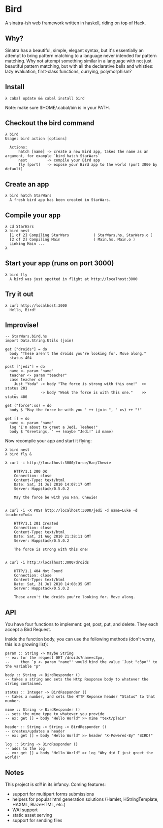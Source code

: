 # Bird

A sinatra-ish web framework written in haskell, riding on top of Hack.

## Why?

Sinatra has a beautiful, simple, elegant syntax, but it's essentially an attempt to bring pattern matching to a language never intended for
pattern matching. Why not attempt something similar in a language with not just beautiful pattern matching, but with all the declarative
bells and whistles: lazy evaluation, first-class functions, currying, polymorphism?

## Install

    λ cabal update && cabal install bird

Note: make sure $HOME/.cabal/bin is in your PATH.

## Checkout the bird command

    λ bird
    Usage: bird action [options]

      Actions:
          hatch [name] -> create a new Bird app, takes the name as an argument, for example `bird hatch StarWars`
          nest         -> compile your Bird app
          fly [port]   -> expose your Bird app to the world (port 3000 by default)


## Create an app

    λ bird hatch StarWars
      A fresh bird app has been created in StarWars.

## Compile your app

    λ cd StarWars
    λ bird nest 
      [1 of 2] Compiling StarWars           ( StarWars.hs, StarWars.o )
      [2 of 2] Compiling Main               ( Main.hs, Main.o )
      Linking Main ...
    λ


## Start your app (runs on port 3000)

    λ bird fly
      A bird was just spotted in flight at http://localhost:3000

## Try it out

    λ curl http://localhost:3000
      Hello, Bird!

## Improvise!

    -- StarWars.bird.hs
    import Data.String.Utils (join)

    get ["droids"] = do
      body "These aren't the droids you're looking for. Move along."
      status 404

    post ["jedi"] = do
      name <- param "name"
      teacher <- param "teacher"
      case teacher of 
        Just "Yoda" -> body "The force is strong with this one!"  >> status 201
        _           -> body "Weak the force is with this one."    >> status 400 

    get ("force":xs) = do
      body $ "May the force be with you " ++ (join ", " xs) ++ "!"

    get [] = do
      name <- param "name"
      log "I'm about to greet a Jedi. Teehee!"
      body $ "Greetings, " ++ (maybe "Jedi!" id name)

Now recompile your app and start it flying:

    λ bird nest
    λ bird fly &

    λ curl -i http://localhost:3000/force/Han/Chewie

        HTTP/1.1 200 OK
        Connection: close
        Content-Type: text/html
        Date: Sat, 31 Jul 2010 14:07:17 GMT
        Server: Happstack/0.5.0.2

        May the force be with you Han, Chewie!

    
    λ curl -i -X POST http://localhost:3000/jedi -d name=Luke -d teacher=Yoda
        
        HTTP/1.1 201 Created
        Connection: close
        Content-Type: text/html
        Date: Sat, 21 Aug 2010 21:38:11 GMT
        Server: Happstack/0.5.0.2

        The force is strong with this one!
    

    λ curl -i http://localhost:3000/droids

        HTTP/1.1 404 Not Found
        Connection: close
        Content-Type: text/html
        Date: Sat, 31 Jul 2010 14:08:35 GMT
        Server: Happstack/0.5.0.2

        These aren't the droids you're looking for. Move along.


## API

You have four functions to implement: get, post, put, and delete. They each accept a Bird Request.

Inside the function body, you can use the following methods (don't worry, this is a growing list):

    param :: String -> Maybe String
    -- ex: for the request GET /droids?name=c3po,
    --     then `p <- param "name"' would bind the value `Just "c3po"' to the variable "p"

    body :: String -> BirdResponder ()
    -- takes a string and sets the Http Response body to whatever the string contained.

    status :: Integer -> BirdResponder ()
    -- takes a number, and sets the HTTP Reponse header "Status" to that number.

    mime :: String -> BirdResponder ()
    -- sets the mime type to whatever you provide
    -- ex: get [] = body "Hello World" >> mime "text/plain"

    header :: String -> String -> BirdResponder ()
    -- creates/updates a header
    -- ex: get [] = body "Hello World" >> header "X-Powered-By" "BIRD!"

    log :: String -> BirdResponder ()
    -- adds to the log
    -- ex: get [] = body "Hello World" >> log "Why did I just greet the world?"

## Notes

This project is *still* in its infancy. Coming features:

* support for multipart forms submissions
* helpers for popular html generation solutions (Hamlet, HStringTemplate, HAXML, BlazeHTML, etc.)
* WAI support
* static asset serving
* support for sending files
